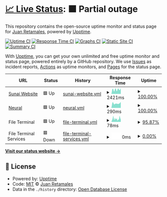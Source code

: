 # [📈 Live Status](https://juanretamales.github.io/Sunai-Upptime): <!--live status--> **🟧 Partial outage**

This repository contains the open-source uptime monitor and status page for [Juan Retamales](http://www.juanretamales.cl/), powered by [Upptime](https://github.com/upptime/upptime).

[![Uptime CI](https://github.com/juanretamales/Sunai-Upptime/workflows/Uptime%20CI/badge.svg)](https://github.com/juanretamales/Sunai-Upptime/actions?query=workflow%3A%22Uptime+CI%22)
[![Response Time CI](https://github.com/juanretamales/Sunai-Upptime/workflows/Response%20Time%20CI/badge.svg)](https://github.com/juanretamales/Sunai-Upptime/actions?query=workflow%3A%22Response+Time+CI%22)
[![Graphs CI](https://github.com/juanretamales/Sunai-Upptime/workflows/Graphs%20CI/badge.svg)](https://github.com/juanretamales/Sunai-Upptime/actions?query=workflow%3A%22Graphs+CI%22)
[![Static Site CI](https://github.com/juanretamales/Sunai-Upptime/workflows/Static%20Site%20CI/badge.svg)](https://github.com/juanretamales/Sunai-Upptime/actions?query=workflow%3A%22Static+Site+CI%22)
[![Summary CI](https://github.com/juanretamales/Sunai-Upptime/workflows/Summary%20CI/badge.svg)](https://github.com/juanretamales/Sunai-Upptime/actions?query=workflow%3A%22Summary+CI%22)

With [Upptime](https://upptime.js.org), you can get your own unlimited and free uptime monitor and status page, powered entirely by a GitHub repository. We use [Issues](https://github.com/juanretamales/Sunai-Upptime/issues) as incident reports, [Actions](https://github.com/juanretamales/Sunai-Upptime/actions) as uptime monitors, and [Pages](https://juanretamales.github.io/Sunai-Upptime) for the status page.

<!--start: status pages-->
<!-- This summary is generated by Upptime (https://github.com/upptime/upptime) -->
<!-- Do not edit this manually, your changes will be overwritten -->
<!-- prettier-ignore -->
| URL | Status | History | Response Time | Uptime |
| --- | ------ | ------- | ------------- | ------ |
| <img alt="" src="https://sunai.cl/wp-content/uploads/2020/04/cropped-favicon-32x32.png" height="13"> [Sunai Website](https://sunai.cl/en/) | 🟩 Up | [sunai-website.yml](https://github.com/juanretamales/Sunai-Upptime/commits/HEAD/history/sunai-website.yml) | <details><summary><img alt="Response time graph" src="./graphs/sunai-website/response-time-week.png" height="20"> 2421ms</summary><br><a href="https://juanretamales.github.io/Sunai-Upptime/history/sunai-website"><img alt="Response time 2544" src="https://img.shields.io/endpoint?url=https%3A%2F%2Fraw.githubusercontent.com%2Fjuanretamales%2FSunai-Upptime%2FHEAD%2Fapi%2Fsunai-website%2Fresponse-time.json"></a><br><a href="https://juanretamales.github.io/Sunai-Upptime/history/sunai-website"><img alt="24-hour response time 3096" src="https://img.shields.io/endpoint?url=https%3A%2F%2Fraw.githubusercontent.com%2Fjuanretamales%2FSunai-Upptime%2FHEAD%2Fapi%2Fsunai-website%2Fresponse-time-day.json"></a><br><a href="https://juanretamales.github.io/Sunai-Upptime/history/sunai-website"><img alt="7-day response time 2421" src="https://img.shields.io/endpoint?url=https%3A%2F%2Fraw.githubusercontent.com%2Fjuanretamales%2FSunai-Upptime%2FHEAD%2Fapi%2Fsunai-website%2Fresponse-time-week.json"></a><br><a href="https://juanretamales.github.io/Sunai-Upptime/history/sunai-website"><img alt="30-day response time 3197" src="https://img.shields.io/endpoint?url=https%3A%2F%2Fraw.githubusercontent.com%2Fjuanretamales%2FSunai-Upptime%2FHEAD%2Fapi%2Fsunai-website%2Fresponse-time-month.json"></a><br><a href="https://juanretamales.github.io/Sunai-Upptime/history/sunai-website"><img alt="1-year response time 2544" src="https://img.shields.io/endpoint?url=https%3A%2F%2Fraw.githubusercontent.com%2Fjuanretamales%2FSunai-Upptime%2FHEAD%2Fapi%2Fsunai-website%2Fresponse-time-year.json"></a></details> | <details><summary><a href="https://juanretamales.github.io/Sunai-Upptime/history/sunai-website">100.00%</a></summary><a href="https://juanretamales.github.io/Sunai-Upptime/history/sunai-website"><img alt="All-time uptime 99.06%" src="https://img.shields.io/endpoint?url=https%3A%2F%2Fraw.githubusercontent.com%2Fjuanretamales%2FSunai-Upptime%2FHEAD%2Fapi%2Fsunai-website%2Fuptime.json"></a><br><a href="https://juanretamales.github.io/Sunai-Upptime/history/sunai-website"><img alt="24-hour uptime 100.00%" src="https://img.shields.io/endpoint?url=https%3A%2F%2Fraw.githubusercontent.com%2Fjuanretamales%2FSunai-Upptime%2FHEAD%2Fapi%2Fsunai-website%2Fuptime-day.json"></a><br><a href="https://juanretamales.github.io/Sunai-Upptime/history/sunai-website"><img alt="7-day uptime 100.00%" src="https://img.shields.io/endpoint?url=https%3A%2F%2Fraw.githubusercontent.com%2Fjuanretamales%2FSunai-Upptime%2FHEAD%2Fapi%2Fsunai-website%2Fuptime-week.json"></a><br><a href="https://juanretamales.github.io/Sunai-Upptime/history/sunai-website"><img alt="30-day uptime 99.39%" src="https://img.shields.io/endpoint?url=https%3A%2F%2Fraw.githubusercontent.com%2Fjuanretamales%2FSunai-Upptime%2FHEAD%2Fapi%2Fsunai-website%2Fuptime-month.json"></a><br><a href="https://juanretamales.github.io/Sunai-Upptime/history/sunai-website"><img alt="1-year uptime 99.06%" src="https://img.shields.io/endpoint?url=https%3A%2F%2Fraw.githubusercontent.com%2Fjuanretamales%2FSunai-Upptime%2FHEAD%2Fapi%2Fsunai-website%2Fuptime-year.json"></a></details>
| <img alt="" src="https://neural.sunai.cl/fav.ico" height="13"> [Neural](https://neural.sunai.cl/) | 🟩 Up | [neural.yml](https://github.com/juanretamales/Sunai-Upptime/commits/HEAD/history/neural.yml) | <details><summary><img alt="Response time graph" src="./graphs/neural/response-time-week.png" height="20"> 290ms</summary><br><a href="https://juanretamales.github.io/Sunai-Upptime/history/neural"><img alt="Response time 359" src="https://img.shields.io/endpoint?url=https%3A%2F%2Fraw.githubusercontent.com%2Fjuanretamales%2FSunai-Upptime%2FHEAD%2Fapi%2Fneural%2Fresponse-time.json"></a><br><a href="https://juanretamales.github.io/Sunai-Upptime/history/neural"><img alt="24-hour response time 377" src="https://img.shields.io/endpoint?url=https%3A%2F%2Fraw.githubusercontent.com%2Fjuanretamales%2FSunai-Upptime%2FHEAD%2Fapi%2Fneural%2Fresponse-time-day.json"></a><br><a href="https://juanretamales.github.io/Sunai-Upptime/history/neural"><img alt="7-day response time 290" src="https://img.shields.io/endpoint?url=https%3A%2F%2Fraw.githubusercontent.com%2Fjuanretamales%2FSunai-Upptime%2FHEAD%2Fapi%2Fneural%2Fresponse-time-week.json"></a><br><a href="https://juanretamales.github.io/Sunai-Upptime/history/neural"><img alt="30-day response time 357" src="https://img.shields.io/endpoint?url=https%3A%2F%2Fraw.githubusercontent.com%2Fjuanretamales%2FSunai-Upptime%2FHEAD%2Fapi%2Fneural%2Fresponse-time-month.json"></a><br><a href="https://juanretamales.github.io/Sunai-Upptime/history/neural"><img alt="1-year response time 359" src="https://img.shields.io/endpoint?url=https%3A%2F%2Fraw.githubusercontent.com%2Fjuanretamales%2FSunai-Upptime%2FHEAD%2Fapi%2Fneural%2Fresponse-time-year.json"></a></details> | <details><summary><a href="https://juanretamales.github.io/Sunai-Upptime/history/neural">100.00%</a></summary><a href="https://juanretamales.github.io/Sunai-Upptime/history/neural"><img alt="All-time uptime 99.99%" src="https://img.shields.io/endpoint?url=https%3A%2F%2Fraw.githubusercontent.com%2Fjuanretamales%2FSunai-Upptime%2FHEAD%2Fapi%2Fneural%2Fuptime.json"></a><br><a href="https://juanretamales.github.io/Sunai-Upptime/history/neural"><img alt="24-hour uptime 100.00%" src="https://img.shields.io/endpoint?url=https%3A%2F%2Fraw.githubusercontent.com%2Fjuanretamales%2FSunai-Upptime%2FHEAD%2Fapi%2Fneural%2Fuptime-day.json"></a><br><a href="https://juanretamales.github.io/Sunai-Upptime/history/neural"><img alt="7-day uptime 100.00%" src="https://img.shields.io/endpoint?url=https%3A%2F%2Fraw.githubusercontent.com%2Fjuanretamales%2FSunai-Upptime%2FHEAD%2Fapi%2Fneural%2Fuptime-week.json"></a><br><a href="https://juanretamales.github.io/Sunai-Upptime/history/neural"><img alt="30-day uptime 100.00%" src="https://img.shields.io/endpoint?url=https%3A%2F%2Fraw.githubusercontent.com%2Fjuanretamales%2FSunai-Upptime%2FHEAD%2Fapi%2Fneural%2Fuptime-month.json"></a><br><a href="https://juanretamales.github.io/Sunai-Upptime/history/neural"><img alt="1-year uptime 99.99%" src="https://img.shields.io/endpoint?url=https%3A%2F%2Fraw.githubusercontent.com%2Fjuanretamales%2FSunai-Upptime%2FHEAD%2Fapi%2Fneural%2Fuptime-year.json"></a></details>
| <img alt="" src="https://www.svgrepo.com/show/299297/file-transfer-transfer.svg" height="13"> File Terminal | 🟩 Up | [file-terminal.yml](https://github.com/juanretamales/Sunai-Upptime/commits/HEAD/history/file-terminal.yml) | <details><summary><img alt="Response time graph" src="./graphs/file-terminal/response-time-week.png" height="20"> 78ms</summary><br><a href="https://juanretamales.github.io/Sunai-Upptime/history/file-terminal"><img alt="Response time 89" src="https://img.shields.io/endpoint?url=https%3A%2F%2Fraw.githubusercontent.com%2Fjuanretamales%2FSunai-Upptime%2FHEAD%2Fapi%2Ffile-terminal%2Fresponse-time.json"></a><br><a href="https://juanretamales.github.io/Sunai-Upptime/history/file-terminal"><img alt="24-hour response time 60" src="https://img.shields.io/endpoint?url=https%3A%2F%2Fraw.githubusercontent.com%2Fjuanretamales%2FSunai-Upptime%2FHEAD%2Fapi%2Ffile-terminal%2Fresponse-time-day.json"></a><br><a href="https://juanretamales.github.io/Sunai-Upptime/history/file-terminal"><img alt="7-day response time 78" src="https://img.shields.io/endpoint?url=https%3A%2F%2Fraw.githubusercontent.com%2Fjuanretamales%2FSunai-Upptime%2FHEAD%2Fapi%2Ffile-terminal%2Fresponse-time-week.json"></a><br><a href="https://juanretamales.github.io/Sunai-Upptime/history/file-terminal"><img alt="30-day response time 83" src="https://img.shields.io/endpoint?url=https%3A%2F%2Fraw.githubusercontent.com%2Fjuanretamales%2FSunai-Upptime%2FHEAD%2Fapi%2Ffile-terminal%2Fresponse-time-month.json"></a><br><a href="https://juanretamales.github.io/Sunai-Upptime/history/file-terminal"><img alt="1-year response time 89" src="https://img.shields.io/endpoint?url=https%3A%2F%2Fraw.githubusercontent.com%2Fjuanretamales%2FSunai-Upptime%2FHEAD%2Fapi%2Ffile-terminal%2Fresponse-time-year.json"></a></details> | <details><summary><a href="https://juanretamales.github.io/Sunai-Upptime/history/file-terminal">95.87%</a></summary><a href="https://juanretamales.github.io/Sunai-Upptime/history/file-terminal"><img alt="All-time uptime 99.55%" src="https://img.shields.io/endpoint?url=https%3A%2F%2Fraw.githubusercontent.com%2Fjuanretamales%2FSunai-Upptime%2FHEAD%2Fapi%2Ffile-terminal%2Fuptime.json"></a><br><a href="https://juanretamales.github.io/Sunai-Upptime/history/file-terminal"><img alt="24-hour uptime 92.55%" src="https://img.shields.io/endpoint?url=https%3A%2F%2Fraw.githubusercontent.com%2Fjuanretamales%2FSunai-Upptime%2FHEAD%2Fapi%2Ffile-terminal%2Fuptime-day.json"></a><br><a href="https://juanretamales.github.io/Sunai-Upptime/history/file-terminal"><img alt="7-day uptime 95.87%" src="https://img.shields.io/endpoint?url=https%3A%2F%2Fraw.githubusercontent.com%2Fjuanretamales%2FSunai-Upptime%2FHEAD%2Fapi%2Ffile-terminal%2Fuptime-week.json"></a><br><a href="https://juanretamales.github.io/Sunai-Upptime/history/file-terminal"><img alt="30-day uptime 98.29%" src="https://img.shields.io/endpoint?url=https%3A%2F%2Fraw.githubusercontent.com%2Fjuanretamales%2FSunai-Upptime%2FHEAD%2Fapi%2Ffile-terminal%2Fuptime-month.json"></a><br><a href="https://juanretamales.github.io/Sunai-Upptime/history/file-terminal"><img alt="1-year uptime 99.55%" src="https://img.shields.io/endpoint?url=https%3A%2F%2Fraw.githubusercontent.com%2Fjuanretamales%2FSunai-Upptime%2FHEAD%2Fapi%2Ffile-terminal%2Fuptime-year.json"></a></details>
| <img alt="" src="https://www.svgrepo.com/show/299297/file-transfer-transfer.svg" height="13"> File Terminal Services | 🟥 Down | [file-terminal-services.yml](https://github.com/juanretamales/Sunai-Upptime/commits/HEAD/history/file-terminal-services.yml) | <details><summary><img alt="Response time graph" src="./graphs/file-terminal-services/response-time-week.png" height="20"> 0ms</summary><br><a href="https://juanretamales.github.io/Sunai-Upptime/history/file-terminal-services"><img alt="Response time 0" src="https://img.shields.io/endpoint?url=https%3A%2F%2Fraw.githubusercontent.com%2Fjuanretamales%2FSunai-Upptime%2FHEAD%2Fapi%2Ffile-terminal-services%2Fresponse-time.json"></a><br><a href="https://juanretamales.github.io/Sunai-Upptime/history/file-terminal-services"><img alt="24-hour response time 0" src="https://img.shields.io/endpoint?url=https%3A%2F%2Fraw.githubusercontent.com%2Fjuanretamales%2FSunai-Upptime%2FHEAD%2Fapi%2Ffile-terminal-services%2Fresponse-time-day.json"></a><br><a href="https://juanretamales.github.io/Sunai-Upptime/history/file-terminal-services"><img alt="7-day response time 0" src="https://img.shields.io/endpoint?url=https%3A%2F%2Fraw.githubusercontent.com%2Fjuanretamales%2FSunai-Upptime%2FHEAD%2Fapi%2Ffile-terminal-services%2Fresponse-time-week.json"></a><br><a href="https://juanretamales.github.io/Sunai-Upptime/history/file-terminal-services"><img alt="30-day response time 0" src="https://img.shields.io/endpoint?url=https%3A%2F%2Fraw.githubusercontent.com%2Fjuanretamales%2FSunai-Upptime%2FHEAD%2Fapi%2Ffile-terminal-services%2Fresponse-time-month.json"></a><br><a href="https://juanretamales.github.io/Sunai-Upptime/history/file-terminal-services"><img alt="1-year response time 0" src="https://img.shields.io/endpoint?url=https%3A%2F%2Fraw.githubusercontent.com%2Fjuanretamales%2FSunai-Upptime%2FHEAD%2Fapi%2Ffile-terminal-services%2Fresponse-time-year.json"></a></details> | <details><summary><a href="https://juanretamales.github.io/Sunai-Upptime/history/file-terminal-services">0.00%</a></summary><a href="https://juanretamales.github.io/Sunai-Upptime/history/file-terminal-services"><img alt="All-time uptime 55.25%" src="https://img.shields.io/endpoint?url=https%3A%2F%2Fraw.githubusercontent.com%2Fjuanretamales%2FSunai-Upptime%2FHEAD%2Fapi%2Ffile-terminal-services%2Fuptime.json"></a><br><a href="https://juanretamales.github.io/Sunai-Upptime/history/file-terminal-services"><img alt="24-hour uptime 0.00%" src="https://img.shields.io/endpoint?url=https%3A%2F%2Fraw.githubusercontent.com%2Fjuanretamales%2FSunai-Upptime%2FHEAD%2Fapi%2Ffile-terminal-services%2Fuptime-day.json"></a><br><a href="https://juanretamales.github.io/Sunai-Upptime/history/file-terminal-services"><img alt="7-day uptime 0.00%" src="https://img.shields.io/endpoint?url=https%3A%2F%2Fraw.githubusercontent.com%2Fjuanretamales%2FSunai-Upptime%2FHEAD%2Fapi%2Ffile-terminal-services%2Fuptime-week.json"></a><br><a href="https://juanretamales.github.io/Sunai-Upptime/history/file-terminal-services"><img alt="30-day uptime 55.25%" src="https://img.shields.io/endpoint?url=https%3A%2F%2Fraw.githubusercontent.com%2Fjuanretamales%2FSunai-Upptime%2FHEAD%2Fapi%2Ffile-terminal-services%2Fuptime-month.json"></a><br><a href="https://juanretamales.github.io/Sunai-Upptime/history/file-terminal-services"><img alt="1-year uptime 55.25%" src="https://img.shields.io/endpoint?url=https%3A%2F%2Fraw.githubusercontent.com%2Fjuanretamales%2FSunai-Upptime%2FHEAD%2Fapi%2Ffile-terminal-services%2Fuptime-year.json"></a></details>

<!--end: status pages-->

[**Visit our status website →**](https://juanretamales.github.io/Sunai-Upptime)

## 📄 License

- Powered by: [Upptime](https://github.com/upptime/upptime)
- Code: [MIT](./LICENSE) © [Juan Retamales](http://www.juanretamales.cl/)
- Data in the `./history` directory: [Open Database License](https://opendatacommons.org/licenses/odbl/1-0/)
